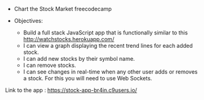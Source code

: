 - Chart the Stock Market freecodecamp

- Objectives:
    - Build a full stack JavaScript app that is functionally similar to this http://watchstocks.herokuapp.com/
    - I can view a graph displaying the recent trend lines for each added stock.
    - I can add new stocks by their symbol name.
    - I can remove stocks.
    - I can see changes in real-time when any other user adds or removes a stock. For this you will need to use Web Sockets.

Link to the app : https://stock-app-br4in.c9users.io/


